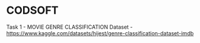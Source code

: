 # CODSOFT

Task 1 - MOVIE GENRE CLASSIFICATION
         Dataset - https://www.kaggle.com/datasets/hijest/genre-classification-dataset-imdb

